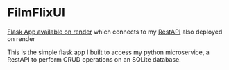 # FilmFlixUI

[Flask App available on render](https://filmflixui.onrender.com/) which connects to my [RestAPI](https://filmflixrestapi.onrender.com) also deployed on render

This is the simple flask app I built to access my python microservice, a RestAPI to perform CRUD operations on an SQLite database.

